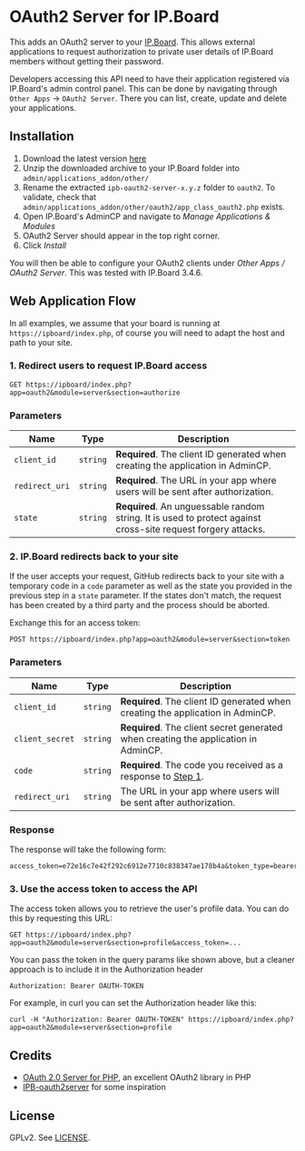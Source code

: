 # OAuth2 Server for IP.Board

This adds an OAuth2 server to your [IP.Board](http://www.invisionpower.com/apps/board/). This allows
external applications to request authorization to private user details of IP.Board members without
getting their password.

Developers accessing this API need to have their application registered via IP.Board's admin control
panel. This can be done by navigating through ``Other Apps`` -> ``OAuth2 Server``. There you can list,
create, update and delete your applications.

## Installation

1. Download the latest version [here](https://github.com/freezy/ipb-oauth2-server/releases)
2. Unzip the downloaded archive to your IP.Board folder into ``admin/applications_addon/other/``
3. Rename the extracted ``ipb-oauth2-server-x.y.z`` folder to ``oauth2``. To validate, check that
   ``admin/applications_addon/other/oauth2/app_class_oauth2.php`` exists.
4. Open IP.Board's AdminCP and navigate to *Manage Applications & Modules*
5. OAuth2 Server should appear in the top right corner.
6. Click *Install*

You will then be able to configure your OAuth2 clients under *Other Apps / OAuth2 Server*. This
was tested with IP.Board 3.4.6.

## Web Application Flow

In all examples, we assume that your board is running at ``https://ipboard/index.php``, of course you
will need to adapt the host and path to your site.

### 1. Redirect users to request IP.Board access

	GET https://ipboard/index.php?app=oauth2&module=server&section=authorize

### Parameters

Name | Type | Description
-----|------|--------------
`client_id`|`string` | **Required**. The client ID generated when creating the application in AdminCP.
`redirect_uri`|`string` | **Required**. The URL in your app where users will be sent after authorization.
`state`|`string` | **Required**. An unguessable random string. It is used to protect against cross-site request forgery attacks.

### 2. IP.Board redirects back to your site

If the user accepts your request, GitHub redirects back to your site
with a temporary code in a `code` parameter as well as the state you provided in
the previous step in a `state` parameter. If the states don't match, the request
has been created by a third party and the process should be aborted.

Exchange this for an access token:

	POST https://ipboard/index.php?app=oauth2&module=server&section=token

### Parameters

Name | Type | Description
-----|------|---------------
`client_id`|`string` | **Required**. The client ID generated when creating the application in AdminCP.
`client_secret`|`string` | **Required**. The client secret generated when creating the application in AdminCP.
`code`|`string` | **Required**. The code you received as a response to [Step 1](#1-redirect-users-to-request-ipboard-access).
`redirect_uri`|`string` | The URL in your app where users will be sent after authorization.

### Response

The response will take the following form:

    access_token=e72e16c7e42f292c6912e7710c838347ae178b4a&token_type=bearer

### 3. Use the access token to access the API

The access token allows you to retrieve the user's profile data. You can do this
by requesting this URL:

    GET https://ipboard/index.php?app=oauth2&module=server&section=profile&access_token=...


You can pass the token in the query params like shown above, but a
cleaner approach is to include it in the Authorization header

    Authorization: Bearer OAUTH-TOKEN

For example, in curl you can set the Authorization header like this:

    curl -H "Authorization: Bearer OAUTH-TOKEN" https://ipboard/index.php?app=oauth2&module=server&section=profile

## Credits

* [OAuth 2.0 Server for PHP](http://bshaffer.github.io/oauth2-server-php-docs/), an excellent
  OAuth2 library in PHP
* [IPB-oauth2server](https://github.com/Erwane/IPB-oauth2server) for some inspiration

## License

GPLv2. See [LICENSE](LICENSE).
